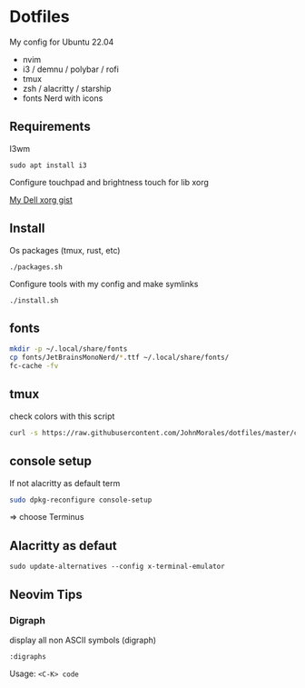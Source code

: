# Dotfiles

My config for Ubuntu 22.04

* nvim 
* i3 / demnu / polybar / rofi
* tmux 
* zsh / alacritty / starship
* fonts Nerd with icons


## Requirements 


I3wm

```
sudo apt install i3
```

Configure touchpad and brightness touch for lib xorg

[My Dell xorg gist](https://gist.github.com/jrollin/1208610469474c4315a1f9d6c3e1da8c)


## Install 

Os packages (tmux, rust, etc)

```
./packages.sh
```

Configure tools with my config and make symlinks 

```
./install.sh
```

## fonts


```Bash
mkdir -p ~/.local/share/fonts
cp fonts/JetBrainsMonoNerd/*.ttf ~/.local/share/fonts/ 
fc-cache -fv
```

## tmux

check colors with this script 

```Bash
curl -s https://raw.githubusercontent.com/JohnMorales/dotfiles/master/colors/24-bit-color.sh | bash
```


## console setup

If not alacritty as default term 

```Bash
sudo dpkg-reconfigure console-setup
```
=> choose Terminus


## Alacritty as defaut

```
sudo update-alternatives --config x-terminal-emulator
```



## Neovim Tips


### Digraph

display all non ASCII symbols (digraph)

```
:digraphs
```

Usage:  `<C-K> code`


